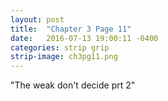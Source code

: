 ```yaml
---
layout: post
title:  "Chapter 3 Page 11"
date:   2016-07-13 19:00:11 -0400
categories: strip grip
strip-image: ch3pg11.png
---
```

"The weak don't decide prt 2"  

